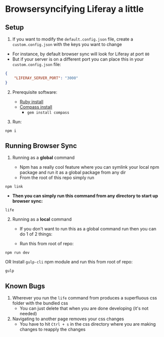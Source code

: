 # Browsersyncifying Liferay a little

## Setup

1.  If you want to modify the `default.config.json` file, create a `custom.config.json` with the keys you want to change

*   For instance, by default browser sync will look for Liferay at port `80`
*   But if your server is on a different port you can place this in your `custom.config.json` file:

```json
{
	"LIFERAY_SERVER_PORT": "3000"
}
```

2.  Prerequisite software:

    *   [Ruby install](https://www.ruby-lang.org/en/documentation/installation/)
    *   [Compass install](http://thesassway.com/beginner/getting-started-with-sass-and-compass)
        *   `gem install compass`

3.  Run:

```
npm i
```

## Running Browser Sync

1.  Running as a **global** command

    *   Npm has a really cool feature where you can symlink your local npm package and run it as a global package from any dir
    *   From the root of this repo simply run

```
npm link
```

*   **Then you can simply run this command from any directory to start up browser sync:**

```
life
```

2.  Running as a **local** command

    *   If you don't want to run this as a global command run then you can do 1 of 2 things:

    *   Run this from root of repo:

```
npm run dev
```

OR Install `gulp-cli` npm module and run this from root of repo:

```
gulp
```

## Known Bugs

1.  Wherever you run the `life` command from produces a superfluous css folder with the bundled css
    *   You can just delete that when you are done developing (it's not needed)
2.  Navigating to another page removes your css changes
    *   You have to hit `Ctrl + s` in the css directory where you are making changes to reapply the changes
